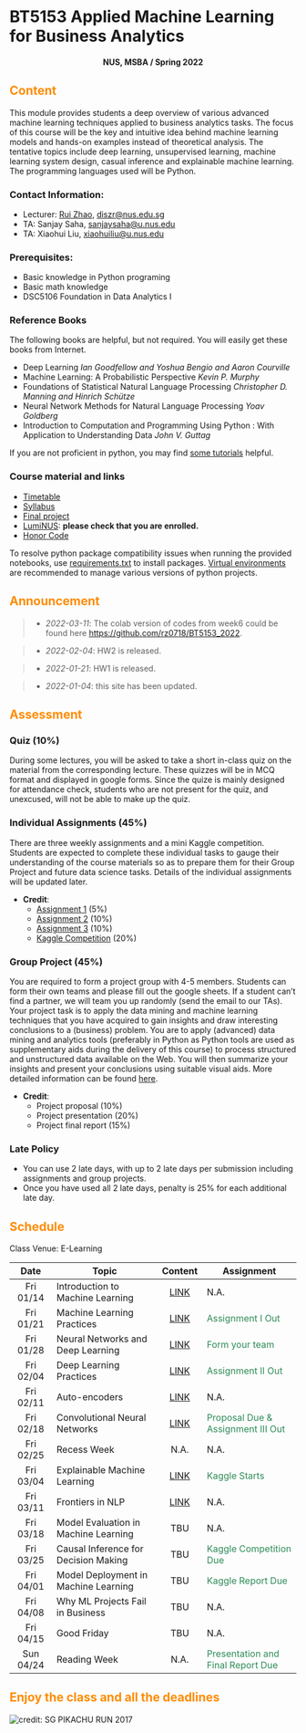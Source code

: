 # BT5153 Applied Machine Learning for Business Analytics

#### <center>NUS, MSBA / Spring 2022</center>

## <font color='DarkOrange'>Content</font>

This module provides students a deep overview of various advanced machine learning techniques applied to business analytics tasks. The focus of this course will be the key and intuitive idea behind machine learning models and hands-on examples instead of theoretical analysis. The tentative topics include deep learning, unsupervised learning, machine learning system design, casual inference and explainable machine learning. The programming languages used will be Python.

### Contact Information:

- Lecturer: [Rui Zhao](https://rzntu.github.io), [diszr@nus.edu.sg](mailto:diszr@nus.edu.sg)
- TA: Sanjay Saha, [sanjaysaha@u.nus.edu](mailto:sanjaysaha@u.nus.edu)
- TA: Xiaohui Liu, [xiaohuiliu@u.nus.edu](mailto:xiaohuiliu@u.nus.edu)

### Prerequisites:

- Basic knowledge in Python programing
- Basic math knowledge
- DSC5106 Foundation in Data Analytics I

### Reference Books

The following books are helpful, but not required. You will easily get these books from Internet.

- Deep Learning *Ian Goodfellow and Yoshua Bengio and Aaron Courville*
- Machine Learning: A Probabilistic Perspective *Kevin P. Murphy*
- Foundations of Statistical Natural Language Processing *Christopher D. Manning and Hinrich Schütze*
- Neural Network Methods for Natural Language Processing *Yoav Goldberg*
- Introduction to Computation and Programming Using Python : With Application to Understanding Data *John V. Guttag* 

If you are not proficient in python, you may find [some tutorials](material/coding.md) helpful.

### Course material and links

- [Timetable](#schedule)
- [Syllabus](material/syllabus.md)
- [Final project](project/project.md)
- [LumiNUS](https://luminus.nus.edu.sg/): **please check that you are enrolled.**
- [Honor Code](honorcode.md)

To resolve python package compatibility issues when running the provided notebooks, use [requirements.txt](material/requirements.txt) to install packages. [Virtual environments](https://docs.python-guide.org/dev/virtualenvs/#:~:text=virtualenv%20is%20a%20tool%20to,standalone%2C%20in%20place%20of%20Pipenv) are recommended to manage various versions of python projects.


## <font color='DarkOrange'>Announcement</font>

> - *2022-03-11*: The colab version of codes from week6 could be found here https://github.com/rz0718/BT5153_2022.

> - *2022-02-04*: HW2 is released.

> - *2022-01-21*: HW1 is released.

> - *2022-01-04*: this site has been updated.

## <font color='DarkOrange'>Assessment</font>

### Quiz (10%)

During some lectures, you will be asked to take a short in-class quiz on the material from the corresponding lecture. These quizzes will be in MCQ format and displayed in google forms. Since the quize is mainly designed for attendance check, students who are not present for the quiz, and unexcused, will not be able to make up the quiz.

### Individual Assignments (45%)

There are three weekly assignments and a mini Kaggle competition. Students are expected to complete these individual tasks to gauge their understanding of the course materials so as to prepare them for their Group Project and future data science tasks. Details of the individual assignments will be updated later.

- **Credit**:
  * [Assignment 1](code/HW1.zip)  (5%)
  * [Assignment 2](code/HW2.zip) (10%)
  * [Assignment 3](code/HW3.zip) (10%)
  * [Kaggle Competition](material/kaggle.md) (20%)

### Group Project (45%)

You are required to form a project group with 4-5 members. Students can form their own teams and please fill out the google sheets. If a student can’t find a partner, we will team you up randomly (send the email to our TAs). Your project task is to apply the data mining and machine learning techniques that you have acquired to gain insights and draw interesting conclusions to a (business) problem. You are to apply (advanced) data mining and analytics tools (preferably in Python as Python tools are used as supplementary aids during the delivery of this course) to process structured and unstructured data available on the Web. You will then summarize your insights and present your conclusions using suitable visual aids. More detailed information can be found [here](project/project.md).

- **Credit**:
  * Project proposal (10%) 
  * Project presentation (20%)
  * Project final report (15%)

### Late Policy

* You can use 2 late days, with up to 2 late days per submission including assignments and group projects.
* Once you have used all 2 late days, penalty is 25% for each additional late day. 

## <font color='DarkOrange'>Schedule</font>

Class Venue: E-Learning

**Date** |	**Topic** |	**Content** | **Assignment**
:----:  | ------- | :----: | ---------------
Fri 01/14 | Introduction to Machine Learning | [LINK](note/blogs01.md) | N.A.
Fri 01/21 | Machine Learning Practices | [LINK](note/blogs02.md) | <font color='SeaGreen'>Assignment I Out</font>
Fri 01/28 | Neural Networks and Deep Learning | [LINK](note/blogs03.md) |  <font color='SeaGreen'>Form your team</font>
Fri 02/04 | Deep Learning Practices | [LINK](note/blogs04.md) | <font color='SeaGreen'>Assignment II Out</font>
Fri 02/11 | Auto-encoders | [LINK](note/blogs05.md) | N.A.
Fri 02/18 | Convolutional Neural Networks| [LINK](note/blogs06.md)  |<font color='SeaGreen'>Proposal Due & Assignment III Out</font>
Fri 02/25 | Recess Week | N.A. |  N.A.
Fri 03/04 | Explainable Machine Learning | [LINK](note/blogs07.md)| <font color='SeaGreen'>Kaggle Starts</font>
Fri 03/11 | Frontiers in NLP | [LINK](note/blogs08.md) | N.A.
Fri 03/18 | Model Evaluation in Machine Learning | TBU | N.A.
Fri 03/25 | Causal Inference for Decision Making | TBU | <font color='SeaGreen'>Kaggle Competition Due</font>
Fri 04/01 | Model Deployment in Machine Learning | TBU  | <font color='SeaGreen'>Kaggle Report Due</font>
Fri 04/08 | Why ML Projects Fail in Business | TBU | N.A.
Fri 04/15 | Good Friday | TBU | N.A.
Sun 04/24 | Reading Week | N.A. | <font color='SeaGreen'>Presentation and Final Report Due</font>
    
## <font color='DarkOrange'>Enjoy the class and all the deadlines</font>

![credit: SG PIKACHU RUN 2017](img/PIKA.jpg)